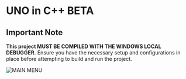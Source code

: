 # UNO in C++ BETA

## Important Note
**This project MUST BE COMPILED WITH THE WINDOWS LOCAL DEBUGGER.** Ensure you have the necessary setup and configurations in place before attempting to build and run the project.

![MAIN MENU](https://i.imgur.com/1JUNFYF.png)


